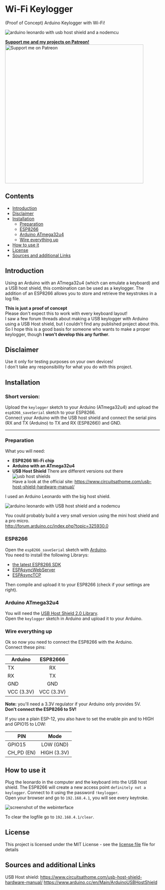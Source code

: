 # Wi-Fi Keylogger
(Proof of Concept) Arduino Keylogger with Wi-Fi! 

![arduino leonardo with usb host shield and a nodemcu](https://raw.githubusercontent.com/spacehuhn/wifi_keylogger/master/images/keylogger_with_nodemcu_2.jpg)

[**Support me and my projects on Patreon!**  
<img width="450" alt="Support me on Patreon" src="https://raw.githubusercontent.com/spacehuhn/wifi_keylogger/master/images/patreon.png">](https://www.patreon.com/spacehuhn)  


## Contents
- [Introduction](#introduction)
- [Disclaimer](#disclaimer)
- [Installation](#installation)
  - [Preparation](#preparation)  
  - [ESP8266](#esp8266)
  - [Arduino ATmega32u4](#arduino-atmega32u4)
  - [Wire everything up](#wire-everything-up)
- [How to use it](#how-to-use-it)
- [License](#license)
- [Sources and additional Links](#sources-and-additional-links)

## Introduction ##

Using an Arduino with an ATmega32u4 (which can emulate a keyboard) and a USB host shield, this combination can be used as a keylogger. The addition of an ESP8266 allows you to store and retrieve the keystrokes in a log file.  

**This is just a proof of concept**  
Please don't expect this to work with every keyboard layout!  
I saw a few forum threads about making a USB keylogger with Arduino using a USB Host shield, but I couldn't find any published project about this.  
So I hope this is a good basis for someone who wants to make a proper keylogger, though **I won't develop this any further**.  

## Disclaimer

Use it only for testing purposes on your own devices!  
I don't take any responsibility for what you do with this project.  

## Installation

### Short version:
Upload the `keylogger` sketch to your Arduino (ATmega32u4) and upload the `esp8266_saveSerial` sketch to your ESP8266.  
Connect your Arduino with the USB host shield and connect the serial pins (RX and TX (Arduino) to TX and RX (ESP8266)) and GND.

---

### Preparation

What you will need:
- **ESP8266 Wi-Fi chip**  
- **Arduino with an ATmega32u4**  
- **USB Host Shield**
  There are different versions out there  
![usb host shields](https://raw.githubusercontent.com/spacehuhn/wifi_keylogger/master/images/usb_host_shields.jpg)  
Have a look at the official site: https://www.circuitsathome.com/usb-host-shield-hardware-manual/

I used an Arduino Leonardo with the big host shield.  

![arduino leonardo with USB host shield and a nodemcu](https://raw.githubusercontent.com/spacehuhn/wifi_keylogger/master/images/keylogger_with_nodemcu.jpg)  

You could probably build a very small version using the mini host shield and a pro micro.  
http://forum.arduino.cc/index.php?topic=325930.0


### ESP8266

Open the `esp8266_saveSerial` sketch with [Arduino](https://www.arduino.cc/en/Main/Software).  
You need to install the following Librarys:
- [the latest ESP8266 SDK](https://github.com/esp8266/Arduino)
- [ESPAsyncWebServer](https://github.com/me-no-dev/ESPAsyncWebServer)
- [ESPAsyncTCP](https://github.com/me-no-dev/ESPAsyncTCP)

Then compile and upload it to your ESP8266 (check if your settings are right).  

### Arduino ATmega32u4

You will need the [USB Host Shield 2.0 Library](https://github.com/felis/USB_Host_Shield_2.0).  
Open the `keylogger` sketch in Arduino and upload it to your Arduino.  

### Wire everything up

Ok so now you need to connect the ESP8266 with the Arduino.  
Connect these pins:  

| Arduino       | ESP82666      |
| ------------- |:-------------:|
| TX            | RX            |
| RX            | TX            |
| GND           | GND           |
| VCC (3.3V)    | VCC (3.3V)    |

**Note:** you'll need a 3.3V regulator if your Arduino only provides 5V.  
**Don't connect the ESP8266 to 5V!**  

If you use a plain ESP-12, you also have to set the enable pin and to HIGH and GPIO15 to LOW:  

| PIN          | Mode       |
| ------------ |:----------:|
| GPIO15       | LOW (GND)  |
| CH_PD (EN)   | HIGH (3.3V)| 

## How to use it

Plug the leonardo in the computer and the keyboard into the USB host shield. The ESP8266 will create a new access point `definitely not a keylogger`. Connect to it using the password `!keylogger`.  
Open your browser and go to `192.168.4.1`, you will see every keytroke.  

![screenshot of the webinterface](https://raw.githubusercontent.com/spacehuhn/wifi_keylogger/master/images/screenshot.JPG)

To clear the logfile go to `192.168.4.1/clear`.  

## License

This project is licensed under the MIT License - see the [license file](LICENSE) file for details

## Sources and additional Links

USB Host shield:  https://www.circuitsathome.com/usb-host-shield-hardware-manual/
                  https://www.arduino.cc/en/Main/ArduinoUSBHostShield
